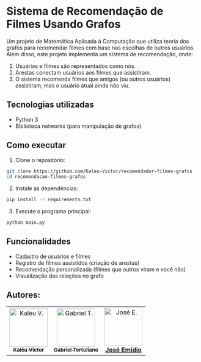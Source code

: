 # Sistema de Recomendação de Filmes Usando Grafos
Um projeto de Matemática Aplicada à Computação que utiliza teoria dos grafos para recomendar filmes com base nas escolhas de outros usuários. Além disso, este projeto implementa um sistema de recomendação, onde:
1. Usuários e filmes são representados como nós.
2. Arestas conectam usuários aos filmes que assistiram.
3. O sistema recomenda filmes que amigos (ou outros usuários) assistiram, mas o usuário atual ainda não viu.

## Tecnologias utilizadas
  - Python 3
  - Biblioteca networkx (para manipulação de grafos)

## Como executar
1. Clone o repositório:
```bash
git clone https://github.com/Kaleu-Victor/recomendador-filmes-grafos
cd recomendacao-filmes-grafos
```
2. Instale as dependências:
```bash
pip install -r requirements.txt
```
3. Execute o programa principal:
```python
python main.py
```

## Funcionalidades
- Cadastro de usuários e filmes
- Registro de filmes assistidos (criação de arestas)
- Recomendação personalizada (filmes que outros viram e você não)
- Visualização das relações no grafo

## Autores:
<table>
    <tr>
        <td align="center">
            <a href="https://github.com/kaleu-victor">
                <img src="https://avatars.githubusercontent.com/u/169067294?v=4" width="100px;" alt="Kaléu V."/><br>
                <sub>
                    <b>Kaléu Victor</b>
                </sub>
            </a>
        </td>
        <td align="center">
            <a href="https://github.com/CCodekey">
                <img src="https://avatars.githubusercontent.com/u/105808889?v=4" width="100px;" alt="Gabriel T."/><br>
                <sub>
                    <b>Gabriel Tertuliano</b>
                </sub>
            </a>
        </td>
      <td align="center">
            <a href="https://github.com/emidio-007/">
                <img src="https://avatars.githubusercontent.com/u/194510225?v=4" width="100px;" alt="José E."/><br>
                    <b>José Emídio</b>
                </sub>
            </a>
        </td>
    </tr>
</table>





